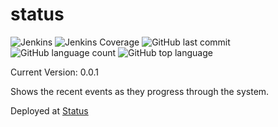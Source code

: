 # status
![Jenkins](https://img.shields.io/jenkins/build/http/trevorism-build.eastus.cloudapp.azure.com/status)
![Jenkins Coverage](https://img.shields.io/jenkins/coverage/jacoco/http/trevorism-build.eastus.cloudapp.azure.com/status)
![GitHub last commit](https://img.shields.io/github/last-commit/trevorism/status)
![GitHub language count](https://img.shields.io/github/languages/count/trevorism/status)
![GitHub top language](https://img.shields.io/github/languages/top/trevorism/status)

Current Version: 0.0.1

Shows the recent events as they progress through the system.

Deployed at [Status](https://status-dot-trevorism-eventhub.appspot.com/)
